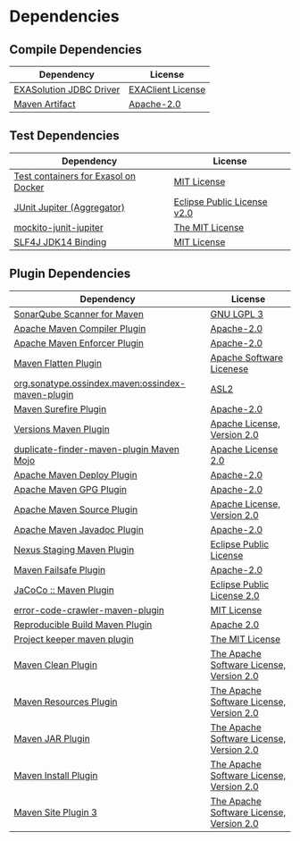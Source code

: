 <!-- @formatter:off -->
# Dependencies

## Compile Dependencies

| Dependency                   | License                |
| ---------------------------- | ---------------------- |
| [EXASolution JDBC Driver][0] | [EXAClient License][1] |
| [Maven Artifact][2]          | [Apache-2.0][3]        |

## Test Dependencies

| Dependency                                | License                          |
| ----------------------------------------- | -------------------------------- |
| [Test containers for Exasol on Docker][4] | [MIT License][5]                 |
| [JUnit Jupiter (Aggregator)][6]           | [Eclipse Public License v2.0][7] |
| [mockito-junit-jupiter][8]                | [The MIT License][9]             |
| [SLF4J JDK14 Binding][10]                 | [MIT License][11]                |

## Plugin Dependencies

| Dependency                                              | License                                        |
| ------------------------------------------------------- | ---------------------------------------------- |
| [SonarQube Scanner for Maven][12]                       | [GNU LGPL 3][13]                               |
| [Apache Maven Compiler Plugin][14]                      | [Apache-2.0][3]                                |
| [Apache Maven Enforcer Plugin][15]                      | [Apache-2.0][3]                                |
| [Maven Flatten Plugin][16]                              | [Apache Software Licenese][3]                  |
| [org.sonatype.ossindex.maven:ossindex-maven-plugin][17] | [ASL2][18]                                     |
| [Maven Surefire Plugin][19]                             | [Apache-2.0][3]                                |
| [Versions Maven Plugin][20]                             | [Apache License, Version 2.0][3]               |
| [duplicate-finder-maven-plugin Maven Mojo][21]          | [Apache License 2.0][22]                       |
| [Apache Maven Deploy Plugin][23]                        | [Apache-2.0][3]                                |
| [Apache Maven GPG Plugin][24]                           | [Apache-2.0][3]                                |
| [Apache Maven Source Plugin][25]                        | [Apache License, Version 2.0][3]               |
| [Apache Maven Javadoc Plugin][26]                       | [Apache-2.0][3]                                |
| [Nexus Staging Maven Plugin][27]                        | [Eclipse Public License][28]                   |
| [Maven Failsafe Plugin][29]                             | [Apache-2.0][3]                                |
| [JaCoCo :: Maven Plugin][30]                            | [Eclipse Public License 2.0][31]               |
| [error-code-crawler-maven-plugin][32]                   | [MIT License][33]                              |
| [Reproducible Build Maven Plugin][34]                   | [Apache 2.0][18]                               |
| [Project keeper maven plugin][35]                       | [The MIT License][36]                          |
| [Maven Clean Plugin][37]                                | [The Apache Software License, Version 2.0][18] |
| [Maven Resources Plugin][38]                            | [The Apache Software License, Version 2.0][18] |
| [Maven JAR Plugin][39]                                  | [The Apache Software License, Version 2.0][18] |
| [Maven Install Plugin][40]                              | [The Apache Software License, Version 2.0][18] |
| [Maven Site Plugin 3][41]                               | [The Apache Software License, Version 2.0][18] |

[0]: http://www.exasol.com
[1]: https://repo1.maven.org/maven2/com/exasol/exasol-jdbc/7.1.20/exasol-jdbc-7.1.20-license.txt
[2]: https://maven.apache.org/ref/3.9.3/maven-artifact/
[3]: https://www.apache.org/licenses/LICENSE-2.0.txt
[4]: https://github.com/exasol/exasol-testcontainers/
[5]: https://github.com/exasol/exasol-testcontainers/blob/main/LICENSE
[6]: https://junit.org/junit5/
[7]: https://www.eclipse.org/legal/epl-v20.html
[8]: https://github.com/mockito/mockito
[9]: https://github.com/mockito/mockito/blob/main/LICENSE
[10]: http://www.slf4j.org
[11]: http://www.opensource.org/licenses/mit-license.php
[12]: http://sonarsource.github.io/sonar-scanner-maven/
[13]: http://www.gnu.org/licenses/lgpl.txt
[14]: https://maven.apache.org/plugins/maven-compiler-plugin/
[15]: https://maven.apache.org/enforcer/maven-enforcer-plugin/
[16]: https://www.mojohaus.org/flatten-maven-plugin/
[17]: https://sonatype.github.io/ossindex-maven/maven-plugin/
[18]: http://www.apache.org/licenses/LICENSE-2.0.txt
[19]: https://maven.apache.org/surefire/maven-surefire-plugin/
[20]: https://www.mojohaus.org/versions/versions-maven-plugin/
[21]: https://basepom.github.io/duplicate-finder-maven-plugin
[22]: http://www.apache.org/licenses/LICENSE-2.0.html
[23]: https://maven.apache.org/plugins/maven-deploy-plugin/
[24]: https://maven.apache.org/plugins/maven-gpg-plugin/
[25]: https://maven.apache.org/plugins/maven-source-plugin/
[26]: https://maven.apache.org/plugins/maven-javadoc-plugin/
[27]: http://www.sonatype.com/public-parent/nexus-maven-plugins/nexus-staging/nexus-staging-maven-plugin/
[28]: http://www.eclipse.org/legal/epl-v10.html
[29]: https://maven.apache.org/surefire/maven-failsafe-plugin/
[30]: https://www.jacoco.org/jacoco/trunk/doc/maven.html
[31]: https://www.eclipse.org/legal/epl-2.0/
[32]: https://github.com/exasol/error-code-crawler-maven-plugin/
[33]: https://github.com/exasol/error-code-crawler-maven-plugin/blob/main/LICENSE
[34]: http://zlika.github.io/reproducible-build-maven-plugin
[35]: https://github.com/exasol/project-keeper/
[36]: https://github.com/exasol/project-keeper/blob/main/LICENSE
[37]: http://maven.apache.org/plugins/maven-clean-plugin/
[38]: http://maven.apache.org/plugins/maven-resources-plugin/
[39]: http://maven.apache.org/plugins/maven-jar-plugin/
[40]: http://maven.apache.org/plugins/maven-install-plugin/
[41]: http://maven.apache.org/plugins/maven-site-plugin/
